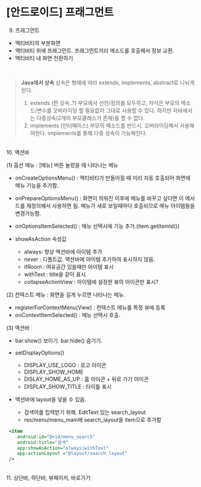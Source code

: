 # [안드로이드] 프래그먼트

9. 프래그먼트

- 액티비티의 부분화면
- 액티비티 위에 프래그먼트. 프래그먼트끼리 메소드를 호출해서 정보 교환.
- 액티비티 내 화면 전환하기

<br>

> <b>Java에서 상속</b>
> 상속은 형태에 따라 extends, implements, abstract로 나뉘게 된다.
>
> 1.  extends (찐 상속..?)
>     부모에서 선언/정의를 모두하고, 자식은 부모의 메소드/변수를 오버라이딩 할 필요없이 그대로 사용할 수 있다.
>     하지만 자바에서는 다중상속(2개의 부모클래스가 존재)를 할 수 없다.
> 2.  implements (인터페이스)
>     부모의 메소드를 반드시. 오버라이딩해서 사용해야한다.
>     implements를 통해 다중 상속이 가능해진다.

<br>
10. 액션바

(1) 옵션 매뉴 : [메뉴] 버튼 눌렀을 때 나타나는 메뉴

- onCreateOptionsMenu() : 액티비티가 만들어질 때 미리 자동 호출되어 화면에 메뉴 기능을 추가함.
- onPrepareOptionsMenu() : 화면이 띄워진 이후에 메뉴를 바꾸고 싶다면 이 메서드를 재정의해서 사용하면 됨. 메뉴가 새로 보일때마다 호출되므로 메뉴 아이템들을 변경가능함.
- onOptionsItemSelected() : 메뉴 선택시에 기능 추가.(item.getItemId())

- showAsAction 속성값
  - always: 항상 액션바에 아이템 추가
  - never : 디폴트값. 액션바에 아이템 추가하여 표시하지 않음.
  - ifRoom : 여유공간 있을때만 아이템 표시
  - withText : title을 같이 표시
  - collapseActionView : 아이템에 설정한 뷰의 아이콘만 표시?

(2) 컨텍스트 메뉴 : 화면을 길게 누르면 나타나는 메뉴.

- registerForContextMenu(View) : 컨텍스트 메뉴를 특정 뷰에 등록
- onContextItemSelected() : 메뉴 선택시 호출.

(3) 액션바

- bar.show() 보이기. bar.hide() 숨기기.
- setDisplayOptions()

  - DISPLAY_USE_LOGO : 로고 아이콘
  - DISPLAY_SHOW_HOME
  - DISLAY_HOME_AS_UP : 홈 아이콘 + 뒤로 가기 아이콘
  - DISPLAY_SHOW_TITLE : 타이틀 표시

- 액션바에 layout을 넣을 수 있음.
  - 검색어를 입력받기 위해. EditText 있는 search_layout
  - res/menu/menu_main에 search_layout을 item으로 추가함

```xml
 <item
    android:id="@+id/menu_search"
    android:title="검색"
    app:showAsAction="always|withText"
    app:actionLayout ="@layout/search_layout"
 />
```

<br>
11. 상단바, 하단바, 뷰페이저, 바로가기
